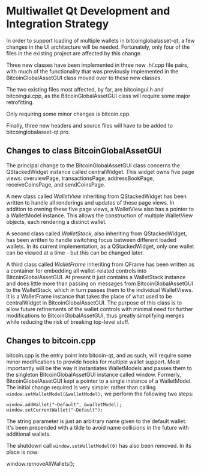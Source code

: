 Multiwallet Qt Development and Integration Strategy
===================================================

In order to support loading of multiple wallets in bitcoinglobalasset-qt, a few changes in the UI architecture will be needed.
Fortunately, only four of the files in the existing project are affected by this change.

Three new classes have been implemented in three new .h/.cpp file pairs, with much of the functionality that was previously
implemented in the BitcoinGlobalAssetGUI class moved over to these new classes.

The two existing files most affected, by far, are bitcoingui.h and bitcoingui.cpp, as the BitcoinGlobalAssetGUI class will require
some major retrofitting.

Only requiring some minor changes is bitcoin.cpp.

Finally, three new headers and source files will have to be added to bitcoinglobalasset-qt.pro.

Changes to class BitcoinGlobalAssetGUI
---------------------------
The principal change to the BitcoinGlobalAssetGUI class concerns the QStackedWidget instance called centralWidget.
This widget owns five page views: overviewPage, transactionsPage, addressBookPage, receiveCoinsPage, and sendCoinsPage.

A new class called *WalletView* inheriting from QStackedWidget has been written to handle all renderings and updates of
these page views. In addition to owning these five page views, a WalletView also has a pointer to a WalletModel instance.
This allows the construction of multiple WalletView objects, each rendering a distinct wallet.

A second class called *WalletStack*, also inheriting from QStackedWidget, has been written to handle switching focus between
different loaded wallets. In its current implementation, as a QStackedWidget, only one wallet can be viewed at a time -
but this can be changed later.

A third class called *WalletFrame* inheriting from QFrame has been written as a container for embedding all wallet-related
controls into BitcoinGlobalAssetGUI. At present it just contains a WalletStack instance and does little more than passing on messages
from BitcoinGlobalAssetGUI to the WalletStack, which in turn passes them to the individual WalletViews. It is a WalletFrame instance
that takes the place of what used to be centralWidget in BitcoinGlobalAssetGUI. The purpose of this class is to allow future
refinements of the wallet controls with minimal need for further modifications to BitcoinGlobalAssetGUI, thus greatly simplifying
merges while reducing the risk of breaking top-level stuff.

Changes to bitcoin.cpp
----------------------
bitcoin.cpp is the entry point into bitcoin-qt, and as such, will require some minor modifications to provide hooks for
multiple wallet support. Most importantly will be the way it instantiates WalletModels and passes them to the
singleton BitcoinGlobalAssetGUI instance called window. Formerly, BitcoinGlobalAssetGUI kept a pointer to a single instance of a WalletModel.
The initial change required is very simple: rather than calling `window.setWalletModel(&walletModel);` we perform the
following two steps:

	window.addWallet("~Default", &walletModel);
	window.setCurrentWallet("~Default");

The string parameter is just an arbitrary name given to the default wallet. It's been prepended with a tilde to avoid name collisions in the future with additional wallets.

The shutdown call `window.setWalletModel(0)` has also been removed. In its place is now:

window.removeAllWallets();
